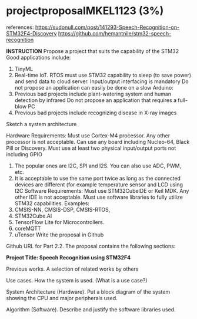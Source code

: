 # projectproposalMKEL1123 (3%)

references:
https://sudonull.com/post/141293-Speech-Recognition-on-STM32F4-Discovery
https://github.com/hemantnile/stm32-speech-recognition

**INSTRUCTION**
Propose a project that suits the capability of the STM32
Good applications include: 
  1. TinyML
  2. Real-time IoT. RTOS must use STM32 capability to sleep (to save power) and send data to cloud server.
Input/output interfacing is mandatory
Do not propose an application can easily be done on a slow Arduino:
  1. Previous bad projects include plant-watering system and human detection by infrared
Do not propose an application that requires a full-blow PC
  1. Previous bad projects include recognizing disease in X-ray images

Sketch a system architecture

Hardware Requirements:
Must use Cortex-M4 processor. Any other processor is not acceptable.
Can use any board including Nucleo-64, Black Pill or Discovery.
Must use at least two physical input/output ports not including GPIO
  1. The popular ones are I2C, SPI and I2S. You can also use ADC, PWM, etc.
  2. It is  acceptable to use the same port twice as long as the connected devices are different (for example temperature sensor and LCD using I2C
Software Requirements:
Must use STM32CubeIDE or Keil MDK. Any other IDE is not acceptable.
Must use software libraries to fully utilize STM32 capabilities. Examples:
  1. CMSIS-NN, CMSIS-DSP, CMSIS-RTOS,
  2. STM32Cube.AI
  3. TensorFlow Lite for Microcontrollers.
  4. coreMQTT
  5. uTensor
Write the proposal in Github

Github URL for Part 2.2. The proposal contains the following sections:

**Project Title: Speech Recognition using STM32F4**

Previous works. A selection of related works by others


Use cases. How the system is used. (What is a use case?)


System Architecture (Hardware). Put a block diagram of the system showing the CPU and major peripherals used.


Algorithm (Software). Describe and justify the software libraries used.



